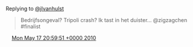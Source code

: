 Replying to [@jlvanhulst](https://twitter.com/jlvanhulst/status/14165993109)

>  Bedrijfsongeval? Tripoli crash? Ik tast in het duister\.\.\. @zigzagchen \#finalist

<img src="../../media/tweet.ico" width="12" /> [Mon May 17 20:59:51 +0000 2010](https://twitter.com/DromerDenker/status/14183081866)